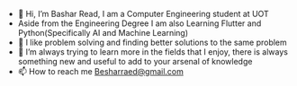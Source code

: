 - 👋 Hi, I’m Bashar Read, I am a Computer Engineering student at UOT
- Aside from the Engineering Degree I am also Learning Flutter and Python(Specifically AI and Machine Learning)
- 👀 I like problem solving and finding better solutions to the same problem
- 🌱 I’m always trying to learn more in the fields that I enjoy, there is always something new and useful to add to your arsenal of knowledge
- 📫 How to reach me Besharraed@gmail.com
<!---
Bashar-1B/Bashar-1B is a ✨ special ✨ repository because its `README.md` (this file) appears on your GitHub profile.
You can click the Preview link to take a look at your changes.
--->
